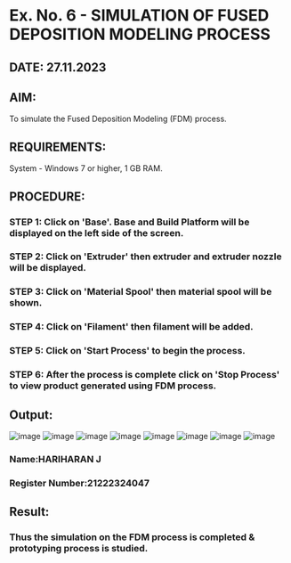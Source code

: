 # Ex. No. 6 - SIMULATION OF FUSED DEPOSITION MODELING PROCESS

## DATE: 27.11.2023
## AIM:
 To simulate the Fused Deposition Modeling (FDM) process.

## REQUIREMENTS:
  System - Windows 7 or higher, 1 GB RAM.

## PROCEDURE:
### STEP 1: Click on 'Base'. Base and Build Platform will be displayed on the left side of the screen.
### STEP 2: Click on 'Extruder' then extruder and extruder nozzle will be displayed.
### STEP 3: Click on 'Material Spool' then material spool will be shown.
### STEP 4: Click on 'Filament' then filament will be added.
### STEP 5: Click on 'Start Process' to begin the process.
### STEP 6: After the process is complete click on 'Stop Process' to view product generated using FDM process.

## Output:
![image](https://github.com/HariharanJayavel/Ex.-No---6.-SIMULATION-OF-FUSED-DEPOSITION-MODELING-PROCESS/assets/144870546/7380be33-1a4f-44c5-a382-b867d44fda5c)
![image](https://github.com/HariharanJayavel/Ex.-No---6.-SIMULATION-OF-FUSED-DEPOSITION-MODELING-PROCESS/assets/144870546/1ad4bb7d-7c1b-4d42-8d8d-fd0dea07ac2c)
![image](https://github.com/HariharanJayavel/Ex.-No---6.-SIMULATION-OF-FUSED-DEPOSITION-MODELING-PROCESS/assets/144870546/73169718-67cd-4f19-9ca1-a1b27632a82d)
![image](https://github.com/HariharanJayavel/Ex.-No---6.-SIMULATION-OF-FUSED-DEPOSITION-MODELING-PROCESS/assets/144870546/7e2a5930-d71a-4baa-9323-c221b023cda5)
![image](https://github.com/HariharanJayavel/Ex.-No---6.-SIMULATION-OF-FUSED-DEPOSITION-MODELING-PROCESS/assets/144870546/6cc9f7fa-297c-42ad-9137-184dac94e13f)
![image](https://github.com/HariharanJayavel/Ex.-No---6.-SIMULATION-OF-FUSED-DEPOSITION-MODELING-PROCESS/assets/144870546/5ba057a3-ec69-4860-ba19-e1a5ff2b6e69)
![image](https://github.com/HariharanJayavel/Ex.-No---6.-SIMULATION-OF-FUSED-DEPOSITION-MODELING-PROCESS/assets/144870546/190cdf7b-841a-473d-94de-f92ff1a28f66)
![image](https://github.com/HariharanJayavel/Ex.-No---6.-SIMULATION-OF-FUSED-DEPOSITION-MODELING-PROCESS/assets/144870546/e3335e5d-d659-46cf-ab97-550221d77a5a)

### Name:HARIHARAN J
### Register Number:21222324047

## Result:
### Thus the simulation on the FDM process is completed & prototyping process is studied.
